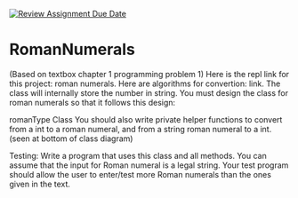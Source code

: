 [![Review Assignment Due Date](https://classroom.github.com/assets/deadline-readme-button-22041afd0340ce965d47ae6ef1cefeee28c7c493a6346c4f15d667ab976d596c.svg)](https://classroom.github.com/a/4EFaSMKM)
# RomanNumerals
(Based on textbox chapter 1 programming problem 1) Here is the repl link for this project: roman numerals. Here are algorithms for convertion: link. The class will internally store the number in string. You must design the class for roman numerals so that it follows this design:


romanType Class
You should also write private helper functions to convert from a int to a roman numeral, and from a string roman numeral to a int. (seen at bottom of class diagram)

Testing: Write a program that uses this class and all methods. You can assume that the input for Roman numeral is a legal string. Your test program should allow the user to enter/test more Roman numerals than the ones given in the text.
